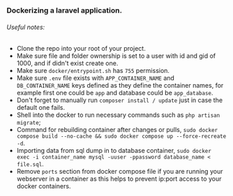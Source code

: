 <h3>Dockerizing a laravel application.</h3>

<h6>Useful notes:</h6>

- Clone the repo into your root of your project.
- Make sure file and folder ownership is set to a user with id and gid of 1000, and if didn't exist create one.
- Make sure `docker/entrypoint.sh` has `755` permission.
- Make sure `.env` file exists with `APP_CONTAINER_NAME` and `DB_CONTAINER_NAME` keys defined as they define the container names, for example first one could be `app` and database could be `app_database`.
- Don't forget to manually run `composer install / update` just in case the default one fails.
- Shell into the docker to run necessary commands such as `php artisan migrate`;
- Command for rebuilding container after changes or pulls, `sudo docker compose build --no-cache && sudo docker compose up --force-recreate -d`.
- Importing data from sql dump in to database container, `sudo docker exec -i container_name mysql -uuser -ppassword database_name < file.sql`.
- Remove `ports` section from docker compose file if you are running your webserver in a container as this helps to prevent ip:port access to your docker containers.
